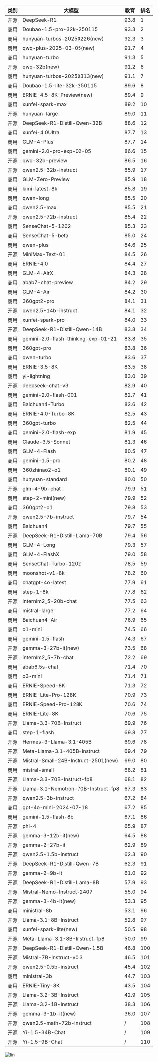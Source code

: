 
| 类别 | 大模型                         | 教育 | 排名 |
|-----|------------------------------|---------|----|
|开源|DeepSeek-R1|93.8|1|
|商用|Doubao-1.5-pro-32k-250115|93.3|2|
|商用|hunyuan-turbos-20250226(new)|92.3|3|
|商用|qwq-plus-2025-03-05(new)|91.7|4|
|商用|hunyuan-turbo|91.3|5|
|开源|qwq-32b(new)|91.2|6|
|商用|hunyuan-turbos-20250313(new)|91.1|7|
|商用|Doubao-1.5-lite-32k-250115|89.6|8|
|商用|ERNIE-4.5-8K-Preview(new)|89.4|9|
|商用|xunfei-spark-max|89.2|10|
|开源|hunyuan-large|89.0|11|
|开源|DeepSeek-R1-Distill-Qwen-32B|88.6|12|
|商用|xunfei-4.0Ultra|87.7|13|
|商用|GLM-4-Plus|87.7|14|
|商用|gemini-2.0-pro-exp-02-05|86.6|15|
|开源|qwq-32b-preview|86.5|16|
|开源|qwen2.5-32b-instruct|85.9|17|
|商用|GLM-Zero-Preview|85.9|18|
|商用|kimi-latest-8k|85.8|19|
|商用|qwen-long|85.5|20|
|商用|qwen2.5-max|85.5|21|
|开源|qwen2.5-72b-instruct|85.4|22|
|商用|SenseChat-5-1202|85.3|23|
|商用|SenseChat-5-beta|85.0|24|
|商用|qwen-plus|84.6|25|
|开源|MiniMax-Text-01|84.5|26|
|商用|ERNIE-4.0|84.4|27|
|商用|GLM-4-AirX|84.3|28|
|商用|abab7-chat-preview|84.2|29|
|商用|GLM-4-Air|84.2|30|
|商用|360gpt2-pro|84.1|31|
|开源|qwen2.5-14b-instruct|84.1|32|
|商用|xunfei-spark-pro|84.0|33|
|开源|DeepSeek-R1-Distill-Qwen-14B|83.8|34|
|商用|gemini-2.0-flash-thinking-exp-01-21|83.8|35|
|商用|360gpt-pro|83.8|36|
|商用|qwen-turbo|83.6|37|
|商用|ERNIE-3.5-8K|83.5|38|
|商用|yi-lightning|83.0|39|
|开源|deepseek-chat-v3|82.9|40|
|商用|gemini-2.0-flash-001|82.7|41|
|商用|Baichuan4-Turbo|82.6|42|
|商用|ERNIE-4.0-Turbo-8K|82.5|43|
|商用|360gpt-turbo|82.5|44|
|商用|gemini-2.0-flash-exp|81.9|45|
|商用|Claude-3.5-Sonnet|81.3|46|
|商用|GLM-4-Flash|80.5|47|
|商用|gemini-1.5-pro|80.2|48|
|商用|360zhinao2-o1|80.1|49|
|商用|hunyuan-standard|80.0|50|
|开源|glm-4-9b-chat|79.9|51|
|商用|step-2-mini(new)|79.9|52|
|商用|360gpt2-o1|79.8|53|
|开源|qwen2.5-7b-instruct|79.7|54|
|商用|Baichuan4|79.7|55|
|开源|DeepSeek-R1-Distill-Llama-70B|79.4|56|
|商用|GLM-4-Long|79.3|57|
|商用|GLM-4-FlashX|79.0|58|
|商用|SenseChat-Turbo-1202|78.5|59|
|商用|moonshot-v1-8k|78.2|60|
|商用|chatgpt-4o-latest|77.9|61|
|商用|step-1-8k|77.8|62|
|开源|internlm2_5-20b-chat|77.5|63|
|商用|mistral-large|77.2|64|
|商用|Baichuan4-Air|76.9|65|
|商用|o1-mini|74.5|66|
|商用|gemini-1.5-flash|74.3|67|
|开源|gemma-3-27b-it(new)|73.5|68|
|开源|internlm2_5-7b-chat|72.2|69|
|商用|abab6.5s-chat|71.4|70|
|商用|o3-mini|71.4|71|
|商用|ERNIE-Speed-8K|71.3|72|
|商用|ERNIE-Lite-Pro-128K|70.9|73|
|商用|ERNIE-Speed-Pro-128K|70.6|74|
|商用|ERNIE-Lite-8K|70.6|75|
|开源|Llama-3.3-70B-Instruct|69.9|76|
|商用|step-1-flash|69.8|77|
|开源|Hermes-3-Llama-3.1-405B|69.6|78|
|开源|Meta-Llama-3.1-405B-Instruct|69.4|79|
|开源|Mistral-Small-24B-Instruct-2501(new)|69.0|80|
|商用|mistral-small|68.2|81|
|开源|Llama-3.3-70B-Instruct-fp8|68.1|82|
|开源|Llama-3.1-Nemotron-70B-Instruct-fp8|67.3|83|
|开源|qwen2.5-3b-instruct|67.2|84|
|商用|gpt-4o-mini-2024-07-18|67.2|85|
|商用|gemini-1.5-flash-8b|67.1|86|
|开源|phi-4|65.9|87|
|开源|gemma-3-12b-it(new)|64.5|88|
|开源|gemma-2-27b-it|62.9|89|
|开源|qwen2.5-1.5b-instruct|62.3|90|
|开源|DeepSeek-R1-Distill-Qwen-7B|62.3|91|
|开源|gemma-2-9b-it|61.0|92|
|开源|DeepSeek-R1-Distill-Llama-8B|57.9|93|
|开源|Mistral-Nemo-Instruct-2407|55.0|94|
|开源|gemma-3-4b-it(new)|53.3|95|
|商用|ministral-8b|53.1|96|
|开源|Llama-3.1-8B-Instruct|52.8|97|
|商用|xunfei-spark-lite(new)|50.5|98|
|开源|Meta-Llama-3.1-8B-Instruct-fp8|50.0|99|
|开源|DeepSeek-R1-Distill-Qwen-1.5B|46.8|100|
|开源|Mistral-7B-Instruct-v0.3|46.5|101|
|开源|qwen2.5-0.5b-instruct|45.4|102|
|商用|ministral-3b|44.7|103|
|商用|ERNIE-Tiny-8K|43.5|104|
|开源|Llama-3.2-3B-Instruct|42.9|105|
|开源|Llama-3.2-1B-Instruct|38.3|106|
|开源|gemma-3-1b-it(new)|36.0|107|
|开源|qwen2.5-math-72b-instruct|/|108|
|开源|Yi-1.5-34B-Chat|/|109|
|开源|Yi-1.5-9B-Chat|/|110|


![lin](../pic/教育.png)
